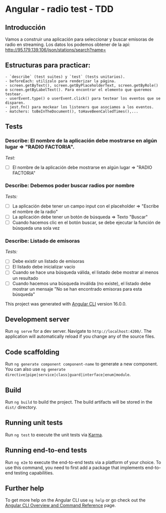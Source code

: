 # Angular - radio test - TDD

## Introducción

Vamos a construir una aplicación para seleccionar y buscar emisoras de radio en streaming.
Los datos los podemos obtener de la api: http://95.179.139.106/json/stations/search?name=

## Estructuras para practicar:

    - `describe` (test suites) y `test` (tests unitarios).
    - beforeEach: utilízalo para renderizar la página.
    - screen.getByText(), screen.getByPlaceholderText, screen.getByRole() o screen.getByLabelText(). Para encontrar el elemento que queremos testear.
    - userEvent.type() o userEvent.click() para testear los eventos que se disparen.
    - jest.fn() para mockear los listeners que asociamos a los eventos.
    - matchers: toBeInTheDocument(), toHaveBeenCalledTimes(),...

## Tests

### Describe: El nombre de la aplicación debe mostrarse en algún lugar => "RADIO FACTORIA".

_Test:_

- [ ] El nombre de la aplicación debe mostrarse en algún lugar => "RADIO FACTORIA"

### Describe: Debemos poder buscar radios por nombre

_Tests:_

- [ ] La aplicación debe tener un campo input con el placeholder => "Escribe el nombre de la radio"
- [ ] La aplicación debe tener un botón de búsqueda => Texto "Buscar"
- [ ] Cuando hacemos clic en el botón buscar, se debe ejecutar la función de búsqueda una sola vez

### Describe: Listado de emisoras

_Tests:_

- [ ] Debe existir un listado de emisoras
- [ ] El listado debe inicializar vacío
- [ ] Cuando se hace una búsqueda válida, el listado debe mostrar al menos un resultado
- [ ] Cuando hacemos una búsqueda inválida (no existe), el listado debe mostrar un mensaje "No se han encontrado emisoras para esta búsqueda"

This project was generated with [Angular CLI](https://github.com/angular/angular-cli) version 16.0.0.

## Development server

Run `ng serve` for a dev server. Navigate to `http://localhost:4200/`. The application will automatically reload if you change any of the source files.

## Code scaffolding

Run `ng generate component component-name` to generate a new component. You can also use `ng generate directive|pipe|service|class|guard|interface|enum|module`.

## Build

Run `ng build` to build the project. The build artifacts will be stored in the `dist/` directory.

## Running unit tests

Run `ng test` to execute the unit tests via [Karma](https://karma-runner.github.io).

## Running end-to-end tests

Run `ng e2e` to execute the end-to-end tests via a platform of your choice. To use this command, you need to first add a package that implements end-to-end testing capabilities.

## Further help

To get more help on the Angular CLI use `ng help` or go check out the [Angular CLI Overview and Command Reference](https://angular.io/cli) page.

